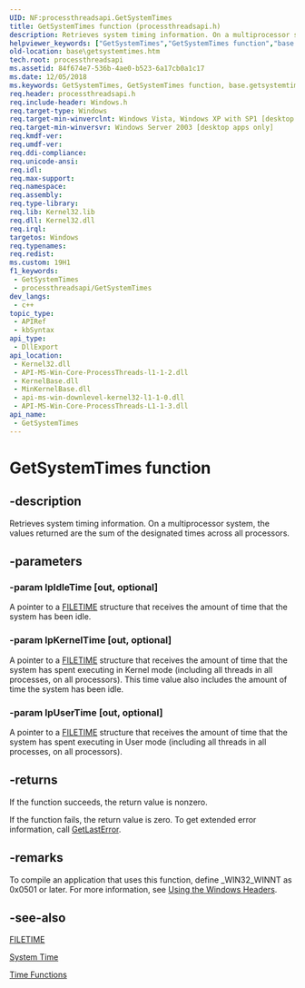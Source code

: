 ```yaml
---
UID: NF:processthreadsapi.GetSystemTimes
title: GetSystemTimes function (processthreadsapi.h)
description: Retrieves system timing information. On a multiprocessor system, the values returned are the sum of the designated times across all processors.
helpviewer_keywords: ["GetSystemTimes","GetSystemTimes function","base.getsystemtimes","processthreadsapi/GetSystemTimes"]
old-location: base\getsystemtimes.htm
tech.root: processthreadsapi
ms.assetid: 84f674e7-536b-4ae0-b523-6a17cb0a1c17
ms.date: 12/05/2018
ms.keywords: GetSystemTimes, GetSystemTimes function, base.getsystemtimes, processthreadsapi/GetSystemTimes
req.header: processthreadsapi.h
req.include-header: Windows.h
req.target-type: Windows
req.target-min-winverclnt: Windows Vista, Windows XP with SP1 [desktop apps only]
req.target-min-winversvr: Windows Server 2003 [desktop apps only]
req.kmdf-ver: 
req.umdf-ver: 
req.ddi-compliance: 
req.unicode-ansi: 
req.idl: 
req.max-support: 
req.namespace: 
req.assembly: 
req.type-library: 
req.lib: Kernel32.lib
req.dll: Kernel32.dll
req.irql: 
targetos: Windows
req.typenames: 
req.redist: 
ms.custom: 19H1
f1_keywords:
 - GetSystemTimes
 - processthreadsapi/GetSystemTimes
dev_langs:
 - c++
topic_type:
 - APIRef
 - kbSyntax
api_type:
 - DllExport
api_location:
 - Kernel32.dll
 - API-MS-Win-Core-ProcessThreads-l1-1-2.dll
 - KernelBase.dll
 - MinKernelBase.dll
 - api-ms-win-downlevel-kernel32-l1-1-0.dll
 - API-MS-Win-Core-ProcessThreads-L1-1-3.dll
api_name:
 - GetSystemTimes
---
```


# GetSystemTimes function


## -description

Retrieves system timing information.  On a multiprocessor system, the values returned are the sum
    of the designated times across all processors.

## -parameters

### -param lpIdleTime [out, optional]

A pointer to a <a href="/windows/desktop/api/minwinbase/ns-minwinbase-filetime">FILETIME</a> structure that receives the amount of time that the system has been idle.

### -param lpKernelTime [out, optional]

A pointer to a <a href="/windows/desktop/api/minwinbase/ns-minwinbase-filetime">FILETIME</a> structure that receives the amount of time that the system has spent executing in Kernel mode (including all threads in all processes, on all processors). This time value also includes the amount of time the system has been idle.

### -param lpUserTime [out, optional]

A pointer to a <a href="/windows/desktop/api/minwinbase/ns-minwinbase-filetime">FILETIME</a> structure that receives the amount of time that the system has spent executing in User mode (including all threads in all processes, on all processors).

## -returns

If the function succeeds, the return value is nonzero. 

If the function fails, the return value is zero. To get extended error  information, call <a href="/windows/desktop/api/errhandlingapi/nf-errhandlingapi-getlasterror">GetLastError</a>.

## -remarks

To compile an application that uses this function, define _WIN32_WINNT as 0x0501 or later. For more information, see <a href="/windows/desktop/WinProg/using-the-windows-headers">Using the Windows Headers</a>.

## -see-also

<a href="/windows/desktop/api/minwinbase/ns-minwinbase-filetime">FILETIME</a>



<a href="/windows/desktop/SysInfo/system-time">System Time</a>



<a href="/windows/desktop/SysInfo/time-functions">Time Functions</a>